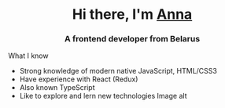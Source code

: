 <h1 align="center">Hi there, I'm <a href="https://daniilshat.ru/" target="_blank">Anna</a> 
  <h3 align="center">A frontend developer from Belarus</h3>


What I know
- Strong knowledge of modern native JavaScript, HTML/CSS3
- Have experience with React (Redux)
- Also known TypeScript
- Like to explore and lern new technologies
Image alt
